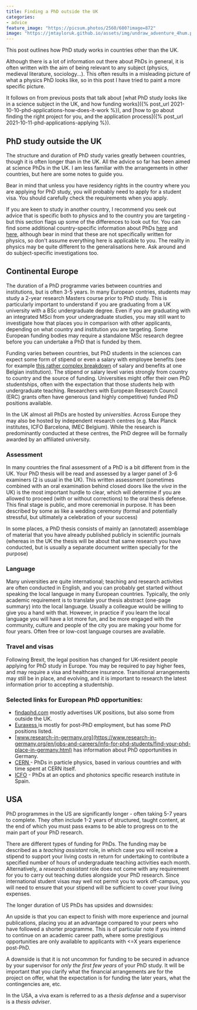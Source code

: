 ```yaml
---
title: Finding a PhD outside the UK
categories:
- advice
feature_image: "https://picsum.photos/2560/600?image=872"
image: "https://jmtayloruk.github.io/assets/img/undraw_adventure_4hum.png"
---
```


This post outlines how PhD study works in countries other than the UK.

Although there is a lot of information out there about PhDs in general, it is often written with the aim of being relevant to any subject (physics, medieval literature, sociology...).
This often results in a misleading picture of what a physics PhD looks like, so in this post I have tried to paint a more specific picture.

It follows on from previous posts that talk about [what PhD study looks like in a science subject in the UK, and how funding works]({% post_url 2021-10-10-phd-applications-how-does-it-work %}),
and [how to go about finding the right project for you, and the application process]({% post_url 2021-10-11-phd-applications-applying %}).

## PhD study outside the UK

The structure and duration of PhD study varies greatly between countries, though it is often longer than in the UK.
All the advice so far has been aimed at science PhDs in the UK.
I am less familiar with the arrangements in other countries, but here are some notes to guide you. 

Bear in mind that unless you have residency rights in the country where you are applying for PhD study, you will probably need to apply for a student visa.
You should carefully check the requirements when you apply. 

If you are keen to study in another country, I recommend you seek out advice that is specific both to physics and to the country you are targeting - but this section flags up some of the differences to look out for.
You can find some additional country-specific information about PhDs [here](https://www.findaphd.com/study-abroad/europe) and [here](https://www.prospects.ac.uk/postgraduate-study/study-abroad),
although bear in mind that these are not specifically written for physics, so don't assume everything here is applicable to you.
The reality in physics may be quite different to the generalisations here. Ask around and do subject-specific investigations too.  

## Continental Europe

The duration of a PhD programme varies between countries and institutions, but is often 3-5 years.
In many European contries, students may study a 2-year research Masters course prior to PhD study. 
This is particularly important to understand if you are graduating from a UK university with a BSc undergraduate degree.
Even if you are graduating with an integrated MSci from your undergraduate studies, you may still want to investigate
how that places you in comparison with other applicants, depending on what country and institution you are targeting.
Some European funding bodies may require a standalone MSc research degree before you can undertake a PhD that is funded by them.

Funding varies between countries, but PhD students in the sciences can expect some form of stipend or even a salary with employee benefits
(see for example [this rather complex breakdown](https://www.kuleuven.be/personeel/jobsite/en/phd/phd-information#working-conditions) of salary and benefits at one Belgian institution).
The stipend or salary level varies strongly from country to country and the source of funding.
Universities might offer their own PhD studentships, often with the expectation that those students help with undergraduate teaching.
Researchers with European Research Council (ERC) grants often have generous (and highly competitive) funded PhD positions available.

In the UK almost all PhDs are hosted by *universities*.
Across Europe they may also be hosted by independent research centres (e.g. Max Planck institutes, ICFO Barcelona, IMEC Belgium).
While the research is predominantly conducted at these centres, the PhD degree will be formally awarded by an affiliated university.


### Assessment

In many countries the final assessment of a PhD is a bit different from in the UK.
Your PhD thesis will be read and assessed by a larger panel of 3-6 examiners (2 is usual in the UK).
This written assessment (sometimes combined with an oral examination behind closed doors like the *viva* in the UK)
is the most important hurdle to clear, which will determine if you are allowed to proceed (with or without corrections) to the oral thesis defense. 
This final stage is public, and more ceremonial in purpose.
It has been described by some as like a wedding ceremony (formal and potentially stressful, but ultimately a celebration of your success)

In some places, a PhD thesis consists of mainly an (annotated) assemblage of material that you have already published publicly in scientific journals
(whereas in the UK the thesis will be about that same research you have conducted, but is usually a separate document written specially for the purpose)

### Language
Many universities are quite international; teaching and research activities are often conducted in English,
and you can probably get started without speaking the local language in many European countries.
Typically, the only academic requirement is to translate your thesis abstract (one-page summary) into the local language.
Usually a colleague would be willing to give you a hand with that.
However, in practice if you learn the local language you will have a lot more fun,
and be more engaged with the community, culture and people of the city you are making your home for four years.
Often free or low-cost language courses are available.

### Travel and visas
Following Brexit, the legal position has changed for UK-resident people applying for PhD study in Europe. 
You may be required to pay higher fees, and may require a visa and healthcare insurance. 
Transitional arrangements may still be in place, and evolving, and it is important to research the latest information prior to accepting a studentship. 

### Selected links for European PhD opportunities:

- [findaphd.com](https://www.findaphd.com) mostly advertises UK positions, but also some from outside the UK.
- [Euraxess ](https://euraxess.ec.europa.eu) is mostly for post-PhD employment, but has some PhD positions listed.
- [www.research-in-germany.org](https://www.research-in-germany.org/en/jobs-and-careers/info-for-phd-students/find-your-phd-place-in-germany.html) has information about PhD opportunities in Germany.
- [CERN ](https://careers.cern/join-us/students) - PhDs in particle physics, based in various countries and with time spent at CERN itself.
- [ICFO](http://phd.icfo.eu/phd-icfo) - PhDs at an optics and photonics specific research institute in Spain.

## USA

PhD programmes in the US are significantly longer - often taking 5-7 years to complete.
They often include 1-2 years of structured, taught content, at the end of which you must pass exams to be able to progress
on to the main part of your PhD research.

There are different types of funding for PhDs. The funding may be described as a *teaching assistant* role,
in which case you will receive a stipend to support your living costs in return for undertaking to contribute a specified number of hours
of undergraduate teaching activities each month.
Alternatively, a  *research assistant* role does not come with any requirement for you to carry out teaching duties alongside your PhD research.
Since international student visas may well not permit you to work off-campus,
you will need to ensure that your stipend will be sufficient to cover your living expenses.

The longer duration of US PhDs has upsides and downsides:

An upside is that you can expect to finish with more experience and journal publications,
placing you at an advantage compared to your peers who have followed a shorter programme.
This is of particular note if you intend to continue on an academic career path, where some prestigious opportunities are only
available to applicants with <=X years experience post-PhD.

A downside is that it is not uncommon for funding to be secured in advance by your supervisor for *only the first few years* of your PhD study.
It will be important that you clarify what the financial arrangements are for the project on offer, what the expectation is for funding the later years,
what the contingencies are, etc.

In the USA, a viva exam is referred to as a *thesis defense* and a supervisor is a *thesis adviser*.


